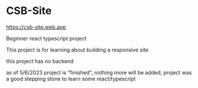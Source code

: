 # CSB-Site

https://csb-site.web.app

Beginner react typescript project

This project is for learning about building a responsive site

this project has no backend

as of 5/6/2023 project is "finished", nothing more will be added, project was a good stepping stone to learn some react/typescript
